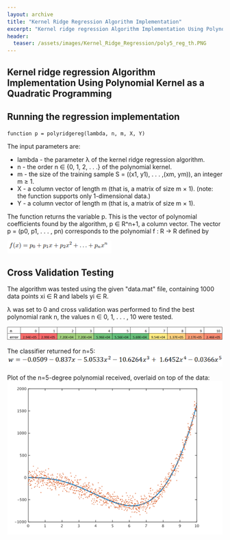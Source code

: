 ```yaml
---
layout: archive
title: "Kernel Ridge Regression Algorithm Implementation"
excerpt: "Kernel ridge regression Algorithm Implementation Using Polynomial Kernel as a Quadratic Programming"
header:
  teaser: /assets/images/Kernel_Ridge_Regression/poly5_reg_th.PNG
---
```


## Kernel ridge regression Algorithm Implementation Using Polynomial Kernel as a Quadratic Programming

## Running the regression implementation

`function p = polyridgereg(lambda, n, m, X, Y)`

The input parameters are:

* lambda - the parameter λ of the  kernel ridge regression algorithm.
* n - the order n ∈ {0, 1, 2, . . .} of the polynomial kernel.
* m - the size of the training sample S = ((x1, y1), . . . ,(xm, ym)), an integer m ≥ 1.
* X - a column vector of length m (that is, a matrix of size m × 1). (note: the function supports only 1-dimensional data.)
* Y - a column vector of length m (that is, a matrix of size m × 1).

The function returns the variable p. This is the vector of polynomial coefficients found by the algorithm, p ∈ R^n+1, a column vector. The vector p = (p0, p1, . . . , pn) corresponds to the polynomial f : R → R defined by

![ Returned polynomial](/assets/images/Kernel_Ridge_Regression/return_poly.PNG)

## Cross Validation Testing 

The algorithm was tested using the given "data.mat" file, containing 1000 data points xi ∈ R and labels yi ∈ R.

λ was set to 0 and cross validation was performed to find the best polynomial rank n, the values n ∈ 0, 1, . . . , 10 were tested.

![10-fold cross-validation for Polynomial rank](/assets/images/Kernel_Ridge_Regression/cv_poly_reg_regression.PNG)

The classifier returned for n=5:
![classifier n=5](/assets/images/Kernel_Ridge_Regression/classifier_w_reg.PNG)

Plot of the n=5-degree polynomial received, overlaid on top of the data:
![classifier n=5](/assets/images/Kernel_Ridge_Regression/poly5_reg.PNG)
